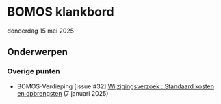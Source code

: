 <!-----------------------------







   :warning: Dit bestand wordt automatisch gegenereerd.
   :warning: Handmatige toevoegingen worden overschreven.







----------------------------->
# BOMOS klankbord

donderdag 15 mei 2025
## Onderwerpen

### Overige punten
* BOMOS-Verdieping [issue #32] [Wijzigingsverzoek : Standaard kosten en opbrengsten](https://github.com/Logius-standaarden/BOMOS-Verdieping/issues/32) (7 januari 2025)
